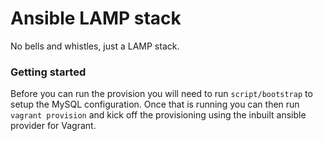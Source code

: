 # Ansible LAMP stack

No bells and whistles, just a LAMP stack.

### Getting started

Before you can run the provision you will need to run `script/bootstrap` to
setup the MySQL configuration. Once that is running you can then run
`vagrant provision` and kick off the provisioning using the inbuilt ansible
provider for Vagrant.